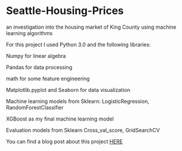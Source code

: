 # Seattle-Housing-Prices
an investigation into the housing market of King County using machine learning algorithms

For this project I used Python 3.0 and the following libraries:

Numpy for linear algebra

Pandas for data processing

math for some feature engineering

Matplotlib.pyplot and Seaborn for data visualization

Machine learning models from Sklearn: LogisticRegression, RandomForestClassifier

XGBoost as my final machine learning model

Evaluation models from Sklearn Cross_val_score, GridSearchCV

You can find a blog post about this project <a href="https://medium.com/@blake.chobanian/to-ad-or-not-to-ad-using-frequentist-and-bayesian-approaches-to-a-b-testing-b0e19cd58d20"> HERE </a>
